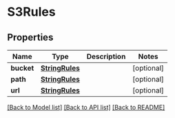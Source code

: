 # S3Rules

## Properties
Name | Type | Description | Notes
------------ | ------------- | ------------- | -------------
**bucket** | [**StringRules**](StringRules.md) |  | [optional] 
**path** | [**StringRules**](StringRules.md) |  | [optional] 
**url** | [**StringRules**](StringRules.md) |  | [optional] 

[[Back to Model list]](../README.md#documentation-for-models) [[Back to API list]](../README.md#documentation-for-api-endpoints) [[Back to README]](../README.md)

